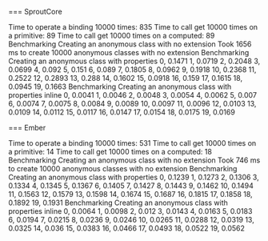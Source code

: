 === SproutCore

Time to operate a binding 10000 times: 835
Time to call get 10000 times on a primitive: 89
Time to call get 10000 times on a computed: 89
Benchmarking Creating an anonymous class with no extension
Took 1656 ms to create 10000 anonymous classes with no extension
Benchmarking Creating an anonymous class with properties
0, 0.1471
1, 0.0719
2, 0.2048
3, 0.0699
4, 0.092
5, 0.151
6, 0.089
7, 0.1805
8, 0.0962
9, 0.1918
10, 0.2368
11, 0.2522
12, 0.2893
13, 0.288
14, 0.1602
15, 0.0918
16, 0.159
17, 0.1615
18, 0.0945
19, 0.1663
Benchmarking Creating an anonymous class with properties inline
0, 0.0041
1, 0.0046
2, 0.0048
3, 0.0054
4, 0.0062
5, 0.007
6, 0.0074
7, 0.0075
8, 0.0084
9, 0.0089
10, 0.0097
11, 0.0096
12, 0.0103
13, 0.0109
14, 0.0112
15, 0.0117
16, 0.0147
17, 0.0154
18, 0.0175
19, 0.0169


=== Ember

Time to operate a binding 10000 times: 531
Time to call get 10000 times on a primitive: 14
Time to call get 10000 times on a computed: 18
Benchmarking Creating an anonymous class with no extension
Took 746 ms to create 10000 anonymous classes with no extension
Benchmarking Creating an anonymous class with properties
0, 0.1239
1, 0.1273
2, 0.1306
3, 0.1334
4, 0.1345
5, 0.1367
6, 0.1405
7, 0.1427
8, 0.1443
9, 0.1462
10, 0.1494
11, 0.1563
12, 0.1579
13, 0.1598
14, 0.1674
15, 0.1687
16, 0.1815
17, 0.1858
18, 0.1892
19, 0.1931
Benchmarking Creating an anonymous class with properties inline
0, 0.0064
1, 0.0098
2, 0.012
3, 0.0143
4, 0.0163
5, 0.0183
6, 0.0194
7, 0.0215
8, 0.0236
9, 0.0246
10, 0.0265
11, 0.0288
12, 0.0319
13, 0.0325
14, 0.036
15, 0.0383
16, 0.0466
17, 0.0493
18, 0.0522
19, 0.0562